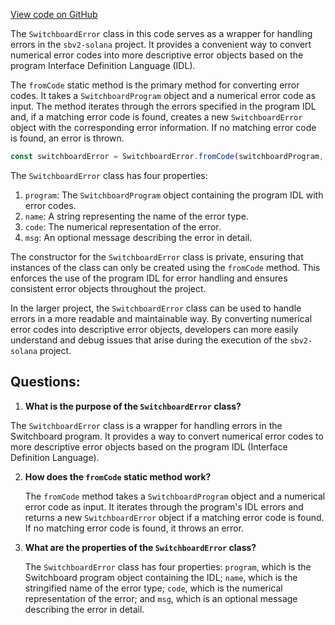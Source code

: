 [View code on GitHub](https://github.com/switchboard-xyz/sbv2-solana/blob/master/javascript/solana.js/src/SwitchboardError.ts)

The `SwitchboardError` class in this code serves as a wrapper for handling errors in the `sbv2-solana` project. It provides a convenient way to convert numerical error codes into more descriptive error objects based on the program Interface Definition Language (IDL).

The `fromCode` static method is the primary method for converting error codes. It takes a `SwitchboardProgram` object and a numerical error code as input. The method iterates through the errors specified in the program IDL and, if a matching error code is found, creates a new `SwitchboardError` object with the corresponding error information. If no matching error code is found, an error is thrown.

```javascript
const switchboardError = SwitchboardError.fromCode(switchboardProgram, errorCode);
```

The `SwitchboardError` class has four properties:

1. `program`: The `SwitchboardProgram` object containing the program IDL with error codes.
2. `name`: A string representing the name of the error type.
3. `code`: The numerical representation of the error.
4. `msg`: An optional message describing the error in detail.

The constructor for the `SwitchboardError` class is private, ensuring that instances of the class can only be created using the `fromCode` method. This enforces the use of the program IDL for error handling and ensures consistent error objects throughout the project.

In the larger project, the `SwitchboardError` class can be used to handle errors in a more readable and maintainable way. By converting numerical error codes into descriptive error objects, developers can more easily understand and debug issues that arise during the execution of the `sbv2-solana` project.
## Questions: 
 1. **What is the purpose of the `SwitchboardError` class?**

   The `SwitchboardError` class is a wrapper for handling errors in the Switchboard program. It provides a way to convert numerical error codes to more descriptive error objects based on the program IDL (Interface Definition Language).

2. **How does the `fromCode` static method work?**

   The `fromCode` method takes a `SwitchboardProgram` object and a numerical error code as input. It iterates through the program's IDL errors and returns a new `SwitchboardError` object if a matching error code is found. If no matching error code is found, it throws an error.

3. **What are the properties of the `SwitchboardError` class?**

   The `SwitchboardError` class has four properties: `program`, which is the Switchboard program object containing the IDL; `name`, which is the stringified name of the error type; `code`, which is the numerical representation of the error; and `msg`, which is an optional message describing the error in detail.